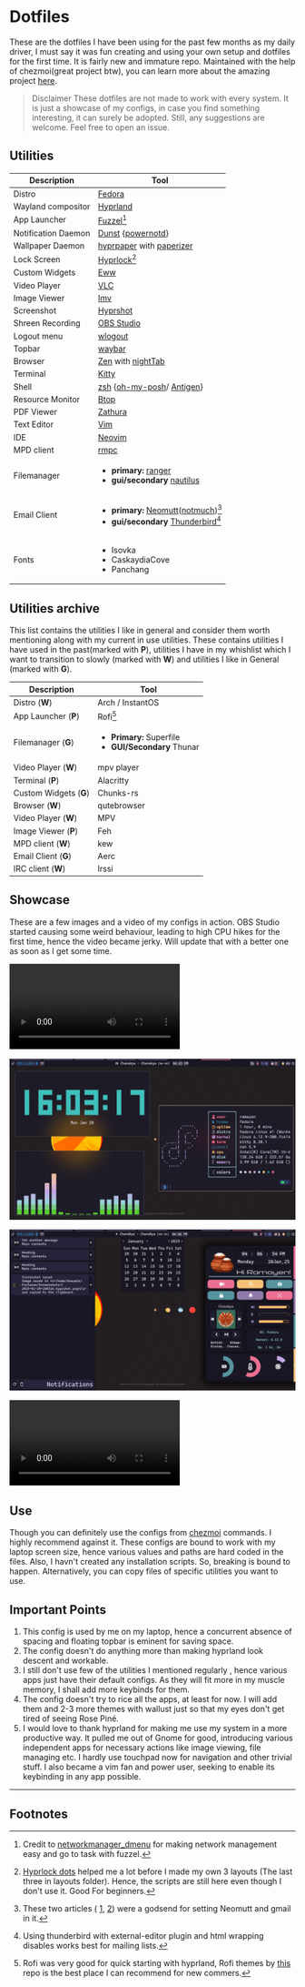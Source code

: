 # Dotfiles

These are the dotfiles I have been using for the past few months as my daily driver, I must say it was fun
creating and using your own setup and dotfiles for the first time. It is fairly new and
immature repo. Maintained with the help of chezmoi(great project btw), you can learn more about the amazing
project [here](https://www.chezmoi.io).
> Disclaimer
These dotfiles are not made to work with every system. It is just a showcase of my configs, in case you find
something interesting, it can surely be adopted. Still, any suggestions are welcome. Feel free to open an issue.

## Utilities

| Description   | Tool          |
| ------------- | ------------- |
| Distro        | [Fedora](https://fedoraproject.org/)       |
| Wayland compositor  |   [Hyprland](https://hyprland.org/) |
| App Launcher | [Fuzzel](https://codeberg.org/dnkl/fuzzel)[^1] |
| Notification Daemon| [Dunst](https://dunst-project.org/) {[powernotd](https://lib.rs/crates/powernotd)}|
| Wallpaper Daemon | [hyprpaper](https://wiki.hyprland.org/Hypr-Ecosystem/hyprpaper/) with [paperizer](https://gitlab.com/imn1/paperizer) |
| Lock Screen | [Hyprlock](https://wiki.hyprland.org/Hypr-Ecosystem/hyprlock/)[^2] |
| Custom Widgets | [Eww](https://github.com/elkowar/eww) |
| Video Player| [VLC](https://www.videolan.org/) |
| Image Viewer | [Imv](https://sr.ht/~exec64/imv/) |
| Screenshot| [Hyprshot](https://github.com/Gustash/Hyprshot) |
| Shreen Recording | [OBS Studio](https://obsproject.com/) |
| Logout menu | [wlogout](https://github.com/ArtsyMacaw/wlogout) |
| Topbar | [waybar](https://github.com/Alexays/Waybar/) |
|Browser | [Zen](https://zen-browser.app/) with [nightTab](https://addons.mozilla.org/en-US/firefox/addon/nighttab/?utm_source=addons.mozilla.org&utm_medium=referral&utm_content=collection)|
|Terminal | [Kitty](https://sw.kovidgoyal.net/kitty/)|
| Shell | [zsh](https://zsh.sourceforge.io/) {[oh-my-posh](https://ohmyposh.dev/)/ [Antigen](https://github.com/zsh-users/antigen)}|
| Resource Monitor| [Btop](https://github.com/aristocratos/btop)|
|PDF Viewer | [Zathura](https://pwmt.org/projects/zathura/) |
|Text Editor | [Vim](https://www.vim.org/) |
|IDE| [Neovim](https://neovim.io/) |
|MPD client| [rmpc](https://mierak.github.io/rmpc/) |
| Filemanager | <ul><li><b>primary:</b> [ranger](https://github.com/ranger/ranger) </li><li><b>gui/secondary</b> [nautilus](https://apps.gnome.org/Nautilus/) </li></ul> |
| Email Client | <ul><li><b>primary:</b> [Neomutt](https://neomutt.org/)([notmuch](https://notmuchmail.org/))[^3] </li><li><b>gui/secondary</b> [Thunderbird](https://www.thunderbird.net/en-US/)[^4]</li></ul> |
| Fonts | <ul><li>Isovka</li><li>CaskaydiaCove</li><li>Panchang</li></ul> |

## Utilities archive

This list contains the utilities I like in general and consider them worth
mentioning along with my current in use utilities. These contains utilities
I have used in the past(marked with **P**), utilities I
have in my whishlist which I want to transition to slowly (marked with **W**) and 
utilities I like in General (marked with **G**).

| Description | Tool |
| ------------- | ------------- |
| Distro (**W**)        | Arch / InstantOS |
| App Launcher (**P**)| Rofi[^5]|
| Filemanager  (**G**)| <ul><li><b>Primary:</b> Superfile </li><li><b>GUI/Secondary</b> Thunar </li></ul>
| Video Player (**W**)| mpv player |
|Terminal (**P**)| Alacritty|
| Custom Widgets (**G**)| Chunks-rs |
|Browser (**W**)| qutebrowser|
| Video Player (**W**)| MPV |
| Image Viewer (**P**)| Feh |
|MPD client (**W**)| kew |
|Email Client  (**G**)| Aerc |
| IRC client (**W**)| Irssi |

## Showcase

These are a few images and a video of my configs in action. OBS Studio started causing some weird
behaviour, leading to high CPU hikes for the first time, hence the video became jerky. Will update that with a better one as soon as I get some time.

![showcase](./assets/screenshots/showcase.mp4)

![utilities](./assets/screenshots/2025-01-20-160316_hyprshot.png)

![widgets](./assets/screenshots/2025-01-20-160653_hyprshot.png)

![wlogout](./assets/screenshots/wlogout.mp4)


## Use

Though you can definitely use the configs from [chezmoi](https://www.chezmoi.io/user-guide/daily-operations/#install-chezmoi-and-your-dotfiles-on-a-new-machine-with-a-single-command) commands. I highly recommend against it.
These configs are bound to work with my laptop screen size, hence various values and paths are
hard coded in the files. Also, I havn't created any installation scripts. So, breaking is bound to happen. Alternatively, you can copy
files of specific utilities you want to use.

## Important Points

1. This config is used by me on my laptop, hence a concurrent absence of spacing and floating
topbar is eminent for saving space.
2. The config doesn't do anything more than making hyprland look descent and workable.
3. I still don't use few of the utilities I mentioned regularly , hence various apps just have their default configs. As they will fit more in my muscle memory, I shall add more keybinds for them.
4. The config doesn't try to rice all the apps, at least for now. I will add them and 2-3 more themes with wallust just so that my eyes
don't get tired of seeing Rose Piné.
5. I would love to thank hyprland for making me use my system in a more productive way. It pulled me out of Gnome for good, introducing various independent apps for necessary actions like image viewing, file managing etc. I hardly use touchpad now for navigation and other trivial stuff. I also became a vim fan and power user, seeking to enable its keybinding in any app possible.

---
## Footnotes

[^1]: Credit to [networkmanager_dmenu](https://github.com/firecat53/networkmanager-dmenu) for making network management
easy and go to task with fuzzel.
[^2]: [Hyprlock dots](https://github.com/mahaveergurjar/Hyprlock-Dots) helped me a lot before I made my own 3 layouts (The last three in layouts folder).
Hence, the scripts are still here even though I don't use it. Good For beginners.
[^3]: These two articles ( [1](https://gideonwolfe.com/posts/workflow/neomutt/intro/), [2](https://www.jevy.org/articles/neomutt-lieer-notmuch/)) were a godsend for setting Neomutt and gmail in it.
[^4]: Using thunderbird with external-editor plugin and html wrapping disables
works best for mailing lists.
[^5]: Rofi was very good for quick starting with hyprland, Rofi themes by [this](https://github.com/adi1090x/rofi) repo
is the best place I can recommend for new commers.

